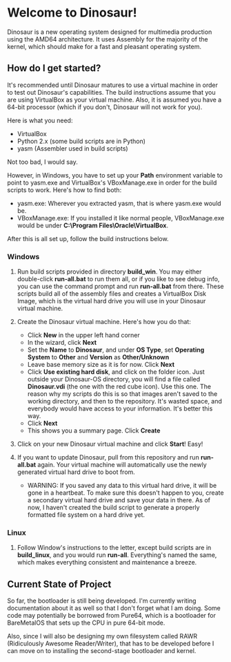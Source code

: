 # Welcome to Dinosaur!

Dinosaur is a new operating system designed for multimedia production using the AMD64 architecture. It uses Assembly for the majority of the kernel, which should make for a fast and pleasant operating system.

## How do I get started?

It's recommended until Dinosaur matures to use a virtual machine in order to test out Dinosaur's capabilities. The build instructions assume that you are using VirtualBox as your virtual machine. Also, it is assumed you have a 64-bit processor (which if you don't, Dinosaur will not work for you).

Here is what you need:

 * VirtualBox
 * Python 2.x (some build scripts are in Python)
 * yasm (Assembler used in build scripts)
 
Not too bad, I would say.

However, in Windows, you have to set up your **Path** environment variable to point to yasm.exe and VirtualBox's VBoxManage.exe in order for the build scripts to work. Here's how to find both:

 * yasm.exe: Wherever you extracted yasm, that is where yasm.exe would be.
 * VBoxManage.exe: If you installed it like normal people, VBoxManage.exe would be under **C:\Program Files\Oracle\VirtualBox**.
 
After this is all set up, follow the build instructions below.

### Windows

1. Run build scripts provided in directory **build_win**. You may either double-click **run-all.bat** to run them all, or if you like to see debug info, you can use the command prompt and run **run-all.bat** from there. These scripts build all of the assembly files and creates a VirtualBox Disk Image, which is the virtual hard drive you will use in your Dinosaur virtual machine.

2. Create the Dinosaur virtual machine. Here's how you do that:
	* Click **New** in the upper left hand corner
	* In the wizard, click **Next**
	* Set the **Name** to **Dinosaur**, and under **OS Type**, set **Operating System** to **Other** and **Version** as **Other/Unknown**
	* Leave base memory size as it is for now. Click **Next**
	* Click **Use existing hard disk**, and click on the folder icon. Just outside your Dinosaur-OS directory, you will find a file called **Dinosaur.vdi** (the one with the red cube icon). Use this one. The reason why my scripts do this is so that images aren't saved to the working directory, and then to the repository. It's wasted space, and everybody would have access to your information. It's better this way.
	* Click **Next**
	* This shows you a summary page. Click **Create**
	
3. Click on your new Dinosaur virtual machine and click **Start**! Easy!

4. If you want to update Dinosaur, pull from this repository and run **run-all.bat** again. Your virtual machine will automatically use the newly generated virtual hard drive to boot from.
	* WARNING: If you saved any data to this virtual hard drive, it will be gone in a heartbeat. To make sure this doesn't happen to you, create a secondary virtual hard drive and save your data in there. As of now, I haven't created the build script to generate a properly formatted file system on a hard drive yet.

### Linux

1. Follow Window's instructions to the letter, except build scripts are in **build_linux**, and you would run **run-all**. Everything's named the same, which makes everything consistent and maintenance a breeze.

## Current State of Project

So far, the bootloader is still being developed. I'm currently writing documentation about it as well so that I don't forget what I am doing. Some code may potentially be borrowed from Pure64, which is a bootloader for BareMetalOS that sets up the CPU in pure 64-bit mode.

Also, since I will also be designing my own filesystem called RAWR (Ridiculously Awesome Reader/Writer), that has to be developed before I can move on to installing the second-stage bootloader and kernel.
